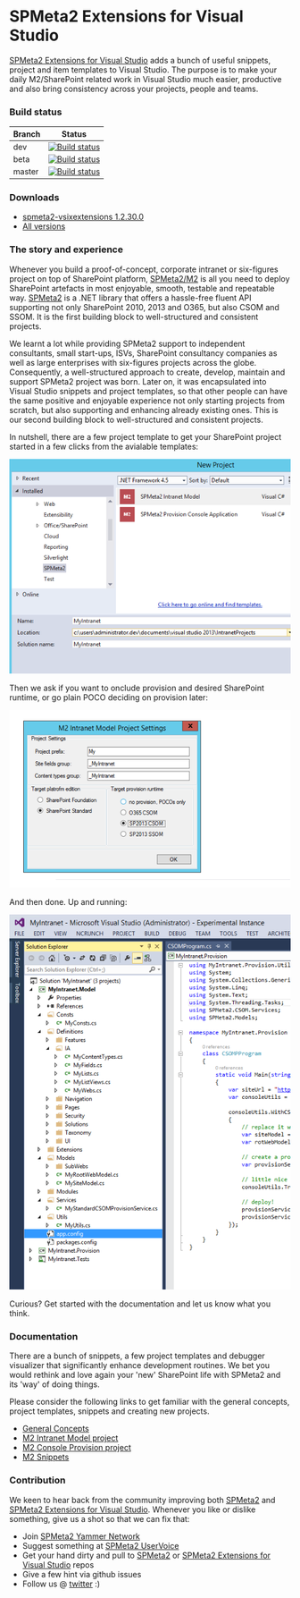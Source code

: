 # SPMeta2 Extensions for Visual Studio
[SPMeta2 Extensions for Visual Studio]("https://github.com/SubPointSolutions/spmeta2-vsixextensions") adds a bunch of useful snippets, project and item templates to Visual Studio. The purpose is to make your daily M2/SharePoint related work in Visual Studio much easier, productive and also bring consistency across your projects, people and teams.

### Build status
| Branch  | Status |
| ------------- | ------------- |
| dev   | [![Build status](https://ci.appveyor.com/api/projects/status/h1raft6g5en5dwbi/branch/dev?svg=true)](https://ci.appveyor.com/project/SubPointSupport/spmeta2-vsixextensions/branch/dev)  |
| beta  | [![Build status](https://ci.appveyor.com/api/projects/status/h1raft6g5en5dwbi/branch/beta?svg=true)](https://ci.appveyor.com/project/SubPointSupport/spmeta2-vsixextensions/branch/beta)  |
| master| [![Build status](https://ci.appveyor.com/api/projects/status/h1raft6g5en5dwbi/branch/master?svg=true)](https://ci.appveyor.com/project/SubPointSupport/spmeta2-vsixextensions/branch/master) |


### Downloads

* [spmeta2-vsixextensions 1.2.30.0](https://github.com/SubPointSolutions/spmeta2-vsixextensions/tree/dev/Releases/M2-vsixextensions%201.2.30.0)
* [All versions](https://github.com/SubPointSolutions/spmeta2-vsixextensions/tree/dev/Releases)

### The story and experience
Whenever you build a proof-of-concept, corporate intranet or six-figures project on top of SharePoint platform, 
[SPMeta2/M2]("https://github.com/SubPointSolutions/spmeta2") is all you need to deploy SharePoint artefacts in most enjoyable, smooth, testable and repeatable way. [SPMeta2]("https://github.com/SubPointSolutions/spmeta2") is a .NET library that offers a  hassle-free fluent API supporting not only SharePoint 2010, 2013 and O365, but also CSOM and SSOM. It is the first building block to well-structured and consistent projects.

We learnt a lot while providing SPMeta2 support to independent consultants, small start-ups, ISVs, SharePoint consultancy companies as well as large enterprises with six-figures projects across the globe. Consequently, a well-structured approach to create, develop, maintain and support SPMeta2 project was born. Later on, it was encapsulated into Visual Studio snippets and project templates, so that other people can have the same positive and enjoyable experience not only starting projects from scratch, but also supporting and enhancing already existing ones. This is our second building block to well-structured and consistent projects.

In nutshell, there are a few project template to get your SharePoint project started in a few clicks from the avialable templates:

![](https://raw.githubusercontent.com/SubPointSolutions/spmeta2-vsixextensions/dev/SPMeta2.VsixExtensions.Docs/Resources/Home/img/M2NewProjectWizard.png)

Then we ask if you want to onclude provision and desired SharePoint runtime, or go plain POCO deciding on provision later:

![](https://raw.githubusercontent.com/SubPointSolutions/spmeta2-vsixextensions/dev/SPMeta2.VsixExtensions.Docs/Resources/Home/img/M2NewProjectWizard.Runtime.png)

And then done. Up and running:

![](https://raw.githubusercontent.com/SubPointSolutions/spmeta2-vsixextensions/dev/SPMeta2.VsixExtensions.Docs/Resources/Home/img/M2ModelProjectExpanded.png)

Curious? Get started with the documentation and let us know what you think.

### Documentation 
There are a bunch of snippets, a few project templates and debugger visualizer that significantly enhance development routines. We bet you would rethink and love again your 'new' SharePoint life with SPMeta2 and its 'way' of doing things.

Please consider the following links to get familiar with the general concepts, project templates, snippets and creating new projects.

* [General Concepts](https://github.com/SubPointSolutions/spmeta2-vsixextensions/wiki/General-concepts)
* [M2 Intranet Model project](https://github.com/SubPointSolutions/spmeta2-vsixextensions/wiki/M2-Intranet-Model-project)
* [M2 Console Provision project](https://github.com/SubPointSolutions/spmeta2-vsixextensions/wiki/M2-Console-Provision-project)
* [M2 Snippets](https://github.com/SubPointSolutions/spmeta2-vsixextensions/wiki/M2-Snippets)

### Contribution
We keen to hear back from the community improving both [SPMeta2](https://github.com/SubPointSolutions/spmeta2) and [SPMeta2 Extensions for Visual Studio](https://github.com/SubPointSolutions/spmeta2-vsixextensions). Whenever you like or dislike something, give us a shot so that we can fix that:
* Join [SPMeta2 Yammer Network](https://www.yammer.com/spmeta2feedback)
* Suggest something at [SPMeta2 UserVoice](https://subpointsolutions.uservoice.com)
* Get your hand dirty and pull to [SPMeta2](https://github.com/SubPointSolutions/spmeta2) or [SPMeta2 Extensions for Visual Studio](https://github.com/SubPointSolutions/spmeta2-vsixextensions) repos
* Give a few hint via github issues
* Follow us @ [twitter](https://twitter.com/spmeta2) :)
